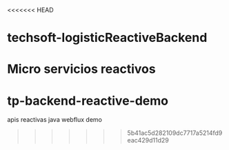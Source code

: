 <<<<<<< HEAD
# techsoft-logisticReactiveBackend
Micro servicios reactivos
=======
# tp-backend-reactive-demo
apis reactivas java webflux demo
>>>>>>> 5b41ac5d282109dc7717a5214fd9eac429d11d29
